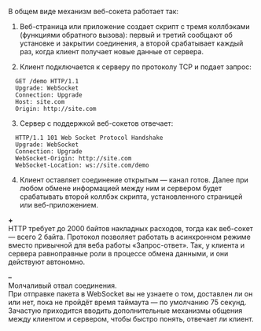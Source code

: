 В общем виде механизм веб-сокета работает так:  
  
1. Веб-страница или приложение создает скрипт с тремя коллбэками (функциями обратного вызова): первый и третий сообщают об установке и закрытии соединения, а второй срабатывает каждый раз, когда клиент получает новые данные от сервера.
  
2. Клиент подключается к серверу по протоколу TCP и подает запрос:
```
  GET /demo HTTP/1.1
  Upgrade: WebSocket
  Connection: Upgrade
  Host: site.com
  Origin: http://site.com
```
  
3. Сервер с поддержкой веб-сокетов отвечает:
```
  HTTP/1.1 101 Web Socket Protocol Handshake
  Upgrade: WebSocket
  Connection: Upgrade
  WebSocket-Origin: http://site.com
  WebSocket-Location: ws://site.com/demo
```
  
4. Клиент оставляет соединение открытым — канал готов. Далее при любом обмене информацией между ним и сервером будет срабатывать второй коллбэк скрипта, установленного страницей или веб-приложением.
  
**+**  
  HTTP требует до 2000 байтов накладных расходов, тогда как веб-сокет — всего 2 байта.
  Протокол позволяет работать в асинхронном режиме вместо привычной для веба работы «Запрос-ответ». Так, у клиента и сервера равноправные роли в процессе обмена данными, и они действуют автономно.

  **–**  
  Молчаливый отвал соединения.  
  При отправке пакета в WebSocket вы не узнаете о том, доставлен ли он или нет, пока не пройдёт время таймаута — по умолчанию 75 секунд.  
  Зачастую приходится вводить дополнительные механизмы общения между клиентом и сервером, чтобы быстро понять, отвечает ли клиент.
     
